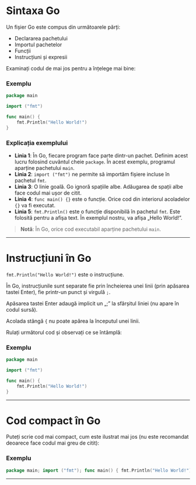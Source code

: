 

# Sintaxa Go

Un fișier Go este compus din următoarele părți:

- Declararea pachetului
- Importul pachetelor
- Funcții
- Instrucțiuni și expresii

Examinați codul de mai jos pentru a înțelege mai bine:

### Exemplu

```go
package main

import ("fmt")

func main() {
    fmt.Println("Hello World!")
}
```

### Explicația exemplului

- **Linia 1**: În Go, fiecare program face parte dintr-un pachet. Definim acest lucru folosind cuvântul cheie `package`. În acest exemplu, programul aparține pachetului `main`.
- **Linia 2**: `import ("fmt")` ne permite să importăm fișiere incluse în pachetul `fmt`.
- **Linia 3**: O linie goală. Go ignoră spațiile albe. Adăugarea de spații albe face codul mai ușor de citit.
- **Linia 4**: `func main() {}` este o funcție. Orice cod din interiorul acoladelor `{}` va fi executat.
- **Linia 5**: `fmt.Println()` este o funcție disponibilă în pachetul `fmt`. Este folosită pentru a afișa text. În exemplul nostru, va afișa „Hello World!”.

> **Notă**: În Go, orice cod executabil aparține pachetului `main`.

---

# Instrucțiuni în Go

`fmt.Println("Hello World!")` este o instrucțiune.

În Go, instrucțiunile sunt separate fie prin încheierea unei linii (prin apăsarea tastei Enter), fie printr-un punct și virgulă `;`.

Apăsarea tastei Enter adaugă implicit un „;” la sfârșitul liniei (nu apare în codul sursă).

Acolada stângă `{` nu poate apărea la începutul unei linii.

Rulați următorul cod și observați ce se întâmplă:

### Exemplu

```go
package main

import ("fmt")

func main() {
    fmt.Println("Hello World!")
}
```

---

# Cod compact în Go

Puteți scrie cod mai compact, cum este ilustrat mai jos (nu este recomandat deoarece face codul mai greu de citit):

### Exemplu

```go
package main; import ("fmt"); func main() { fmt.Println("Hello World!");}
```

---

